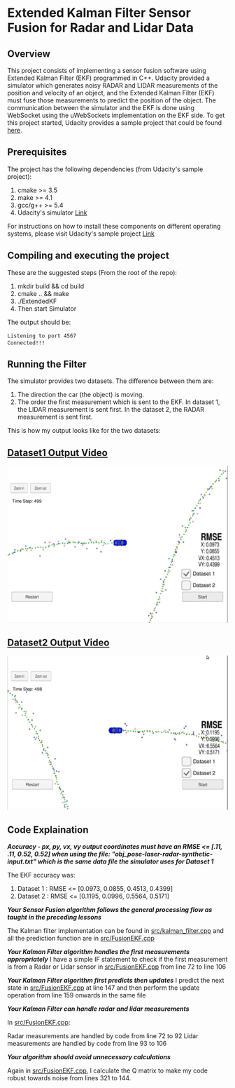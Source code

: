 # Extended Kalman Filter Sensor Fusion for Radar and Lidar Data

## Overview

This project consists of implementing a sensor fusion software using Extended Kalman Filter (EKF) programmed in C++. Udacity provided a simulator which generates noisy RADAR and LIDAR measurements of the position and velocity of an object, and the Extended Kalman Filter (EKF) must fuse those measurements to predict the position of the object. The communication between the simulator and the EKF is done using WebSocket using the uWebSockets implementation on the EKF side. To get this project started, Udacity provides a sample project that could be found [here](https://github.com/udacity/CarND-Extended-Kalman-Filter-Project).

 ## Prerequisites
The project has the following dependencies (from Udacity's sample project):

1. cmake >= 3.5
2. make >= 4.1
3. gcc/g++ >= 5.4
4. Udacity's simulator [Link](https://github.com/udacity/self-driving-car-sim/releases/)

For instructions on how to install these components on different operating systems, please visit Udacity's sample project [Link](https://github.com/udacity/CarND-Extended-Kalman-Filter-Project)

## Compiling and executing the project

These are the suggested steps (From the root of the repo):
1. mkdir build && cd build
2. cmake .. && make
3. ./ExtendedKF
4. Then start Simulator

The output should be:

```
Listening to port 4567
Connected!!!
```

## Running the Filter

The simulator provides two datasets. The difference between them are:

1. The direction the car (the object) is moving.
2. The order the first measurement which is sent to the EKF. In dataset 1, the LIDAR measurement is sent first. In the dataset 2, the RADAR measurement is sent first.

This is how my output looks like for the two datasets:

## [Dataset1 Output Video](https://github.com/AllenMendes/Extended-Kalman-Filter-Sensor-Fusion-for-Radar-and-Lidar-Data/blob/master/Dataset%201%20output_Extended_Kalman_Filter.mp4)

![image1](https://github.com/AllenMendes/Extended-Kalman-Filter-Sensor-Fusion-for-Radar-and-Lidar-Data/blob/master/Dataset%201.JPG)

## [Dataset2 Output Video](https://github.com/AllenMendes/Extended-Kalman-Filter-Sensor-Fusion-for-Radar-and-Lidar-Data/blob/master/Dataset%202%20output_Extended_Kalman_Filter.mp4)

![image2](https://github.com/AllenMendes/Extended-Kalman-Filter-Sensor-Fusion-for-Radar-and-Lidar-Data/blob/master/Dataset%202.JPG)

## Code Explaination

***Accuracy - px, py, vx, vy output coordinates must have an RMSE <= [.11, .11, 0.52, 0.52] when using the file: "obj_pose-laser-radar-synthetic-input.txt" which is the same data file the simulator uses for Dataset 1***

The EKF accuracy was:

1. Dataset 1 : RMSE <= [0.0973, 0.0855, 0.4513, 0.4399]
2. Dataset 2 : RMSE <= [0.1195, 0.0996, 0.5564, 0.5171]

***Your Sensor Fusion algorithm follows the general processing flow as taught in the preceding lessons***

The Kalman filter implementation can be found in [src/kalman_filter.cpp](https://github.com/AllenMendes/Extended-Kalman-Filter-Sensor-Fusion-for-Radar-and-Lidar-Data/blob/master/src/kalman_filter.cpp) and all the prediction function are in [src/FusionEKF.cpp](https://github.com/AllenMendes/Extended-Kalman-Filter-Sensor-Fusion-for-Radar-and-Lidar-Data/blob/master/src/FusionEKF.cpp)

***Your Kalman Filter algorithm handles the first measurements appropriately***
I have a simple IF statement to check if the first measurement is from a Radar or Lidar sensor in [src/FusionEKF.cpp](https://github.com/AllenMendes/Extended-Kalman-Filter-Sensor-Fusion-for-Radar-and-Lidar-Data/blob/master/src/FusionEKF.cpp) from line 72 to line 106

***Your Kalman Filter algorithm first predicts then updates***
I predict the next state in [src/FusionEKF.cpp](https://github.com/AllenMendes/Extended-Kalman-Filter-Sensor-Fusion-for-Radar-and-Lidar-Data/blob/master/src/FusionEKF.cpp) at line 147 and then perform the update operation from line 159 onwards in the same file

***Your Kalman Filter can handle radar and lidar measurements***

In [src/FusionEKF.cpp](https://github.com/AllenMendes/Extended-Kalman-Filter-Sensor-Fusion-for-Radar-and-Lidar-Data/blob/master/src/FusionEKF.cpp):

Radar measurements are handled by code from line 72 to 92
Lidar measurements are handled by code from line 93 to 106

***Your algorithm should avoid unnecessary calculations***

Again in [src/FusionEKF.cpp](https://github.com/AllenMendes/Extended-Kalman-Filter-Sensor-Fusion-for-Radar-and-Lidar-Data/blob/master/src/FusionEKF.cpp), I calculate the Q matrix to make my code robust towards noise from lines 321 to 144.



